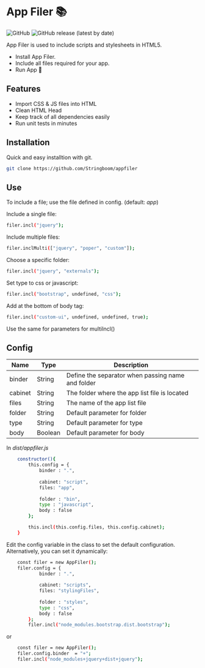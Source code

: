 # App Filer 📚

![GitHub](https://img.shields.io/github/license/Stringboom/appfiler) ![GitHub release (latest by date)](https://img.shields.io/github/v/release/Stringboom/appfiler) 

App Filer is used to include scripts and stylesheets in HTML5.

- Install App Filer.
- Include all files required for your app.
- Run App 🎉

## Features

- Import CSS & JS files into HTML
- Clean HTML Head
- Keep track of all dependencies easily
- Run unit tests in minutes

## Installation

Quick and easy installtion with git.

```sh
git clone https://github.com/Stringboom/appfiler
```

## Use

To include a file; use the file defined in config. (default: *app*)

Include a single file:

```sh
filer.incl("jquery");
```

Include multiple files:

```sh
filer.inclMulti(["jquery", "poper", "custom"]);
```

Choose a specific folder:
```sh
filer.incl("jquery", "externals");
```

Set type to css or javascript:
```sh
filer.incl("bootstrap", undefined, "css");
```

Add at the bottom of body tag:
```sh
filer.incl("custom-ui", undefined, undefined, true);
```
Use the same for parameters for multiIncl()

## Config

| Name    | Type    | Description                                       |
|---------|---------|---------------------------------------------------|
| binder  | String  | Define the separator when passing name and folder |
| cabinet | String  | The folder where the app list file is located     |
| files   | String  | The name of the app list file                     |
| folder  | String  | Default parameter for folder                      |
| type    | String  | Default parameter for type                        |
| body    | Boolean | Default parameter for body                        |

In _dist/appfiler.js_
```sh
    constructor(){
        this.config = {
            binder : ".",
            
            cabinet: "script",
            files: "app",
    
            folder : "bin",
            type : "javascript",
            body : false
        };

        this.incl(this.config.files, this.config.cabinet);
    }
```

Edit the config variable in the class to set the default configuration.
Alternatively, you can set it dynamically:

```sh
    const filer = new AppFiler();
    filer.config = {
            binder : ".",
            
            cabinet: "scripts",
            files: "stylingFiles",
    
            folder : "styles",
            type : "css",
            body : false
        };
        filer.incl("node_modules.bootstrap.dist.bootstrap");
```

or 


```sh
    const filer = new AppFiler();
    filer.config.binder  = "+";
    filer.incl("node_modules+jquery+dist+jquery");
```

